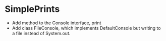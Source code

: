 # SimplePrints #

  * Add method to the Console interface, print
  * Add class FileConsole, which implements DefaultConsole but writing to a file instead of System.out.